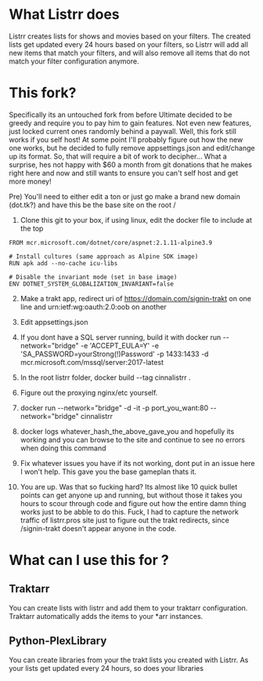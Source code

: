 # What Listrr does
Listrr creates lists for shows and movies based on your filters. The created lists get updated every 24 hours based on your filters, so Listrr will add all new items that match your filters, and will also remove all items that do not match your filter configuration anymore.

# This fork?

Specifically its an untouched fork from before Ultimate decided to be greedy and require you to pay him to gain features. Not even new features, just locked current ones randomly behind a paywall. Well, this fork still works if you self host! At some point I'll probably figure out how the new one works, but he decided to fully remove appsettings.json and edit/change up its format. So, that will require a bit of work to decipher... What a surprise, hes not happy with $60 a month from git donations that he makes right here and now and still wants to ensure you can't self host and get more money!

Pre) You'll need to either edit a ton or just go make a brand new domain (dot.tk?) and have this be the base site on the root /

1) Clone this git to your box, if using linux, edit the docker file to include at the top
```
FROM mcr.microsoft.com/dotnet/core/aspnet:2.1.11-alpine3.9

# Install cultures (same approach as Alpine SDK image)
RUN apk add --no-cache icu-libs

# Disable the invariant mode (set in base image)
ENV DOTNET_SYSTEM_GLOBALIZATION_INVARIANT=false
```

2) Make a trakt app, redirect uri of https://domain.com/signin-trakt on one line and urn:ietf:wg:oauth:2.0:oob on another

3) Edit appsettings.json

4) If you dont have a SQL server running, build it with 
docker run --network="bridge" -e 'ACCEPT_EULA=Y' -e 'SA_PASSWORD=yourStrong(!)Password' -p 1433:1433 -d mcr.microsoft.com/mssql/server:2017-latest

5) In the root listrr folder, docker build --tag cinnalistrr .

6) Figure out the proxying nginx/etc yourself.

7) docker run --network="bridge" -d -it -p port_you_want:80 --network="bridge" cinnalistrr

8) docker logs whatever_hash_the_above_gave_you and hopefully its working and you can browse to the site and continue to see no errors when doing this command

9) Fix whatever issues you have if its not working, dont put in an issue here I won't help. This gave you the base gameplan thats it.

10) You are up. Was that so fucking hard? Its almost like 10 quick bullet points can get anyone up and running, but without those it takes you hours to scour through code and figure out how the entire damn thing works just to be abble to do this. Fuck, I had to capture the network traffic of listrr.pros site just to figure out the trakt redirects, since /signin-trakt doesn't appear anyone in the code.

# What can I use this for ?

## Traktarr
You can create lists with listrr and add them to your traktarr configuration. Traktarr automatically adds the items to your *arr instances.

## Python-PlexLibrary
You can create libraries from your the trakt lists you created with Listrr. As your lists get updated every 24 hours, so does your libraries
